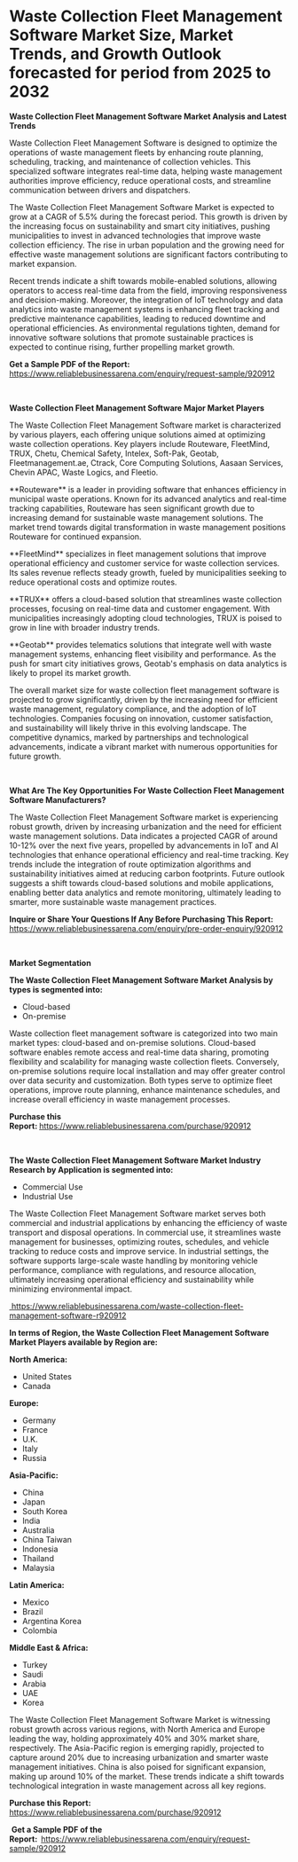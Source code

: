 <p><h1>Waste Collection Fleet Management Software Market Size, Market Trends, and Growth Outlook forecasted for period from 2025 to 2032</h1></p><p><strong>Waste Collection Fleet Management Software Market Analysis and Latest Trends</strong></p>
<p><p>Waste Collection Fleet Management Software is designed to optimize the operations of waste management fleets by enhancing route planning, scheduling, tracking, and maintenance of collection vehicles. This specialized software integrates real-time data, helping waste management authorities improve efficiency, reduce operational costs, and streamline communication between drivers and dispatchers.</p><p>The Waste Collection Fleet Management Software Market is expected to grow at a CAGR of 5.5% during the forecast period. This growth is driven by the increasing focus on sustainability and smart city initiatives, pushing municipalities to invest in advanced technologies that improve waste collection efficiency. The rise in urban population and the growing need for effective waste management solutions are significant factors contributing to market expansion.</p><p>Recent trends indicate a shift towards mobile-enabled solutions, allowing operators to access real-time data from the field, improving responsiveness and decision-making. Moreover, the integration of IoT technology and data analytics into waste management systems is enhancing fleet tracking and predictive maintenance capabilities, leading to reduced downtime and operational efficiencies. As environmental regulations tighten, demand for innovative software solutions that promote sustainable practices is expected to continue rising, further propelling market growth.</p></p>
<p><strong>Get a Sample PDF of the Report:&nbsp;</strong> <a href="https://www.reliablebusinessarena.com/enquiry/request-sample/920912?utm_campaign=3257&utm_medium=2&utm_source=Github&utm_content=ia&utm_term=18042025&utm_id=waste-collection-fleet-management-software">https://www.reliablebusinessarena.com/enquiry/request-sample/920912</a></p>
<p>&nbsp;</p>
<p><strong>Waste Collection Fleet Management Software Major Market Players</strong></p>
<p><p>The Waste Collection Fleet Management Software market is characterized by various players, each offering unique solutions aimed at optimizing waste collection operations. Key players include Routeware, FleetMind, TRUX, Chetu, Chemical Safety, Intelex, Soft-Pak, Geotab, Fleetmanagement.ae, Ctrack, Core Computing Solutions, Aasaan Services, Chevin APAC, Waste Logics, and Fleetio.</p><p>**Routeware** is a leader in providing software that enhances efficiency in municipal waste operations. Known for its advanced analytics and real-time tracking capabilities, Routeware has seen significant growth due to increasing demand for sustainable waste management solutions. The market trend towards digital transformation in waste management positions Routeware for continued expansion.</p><p>**FleetMind** specializes in fleet management solutions that improve operational efficiency and customer service for waste collection services. Its sales revenue reflects steady growth, fueled by municipalities seeking to reduce operational costs and optimize routes.</p><p>**TRUX** offers a cloud-based solution that streamlines waste collection processes, focusing on real-time data and customer engagement. With municipalities increasingly adopting cloud technologies, TRUX is poised to grow in line with broader industry trends.</p><p>**Geotab** provides telematics solutions that integrate well with waste management systems, enhancing fleet visibility and performance. As the push for smart city initiatives grows, Geotab's emphasis on data analytics is likely to propel its market growth.</p><p>The overall market size for waste collection fleet management software is projected to grow significantly, driven by the increasing need for efficient waste management, regulatory compliance, and the adoption of IoT technologies. Companies focusing on innovation, customer satisfaction, and sustainability will likely thrive in this evolving landscape. The competitive dynamics, marked by partnerships and technological advancements, indicate a vibrant market with numerous opportunities for future growth.</p></p>
<p>&nbsp;</p>
<p><strong>What Are The Key Opportunities For Waste Collection Fleet Management Software Manufacturers?</strong></p>
<p><p>The Waste Collection Fleet Management Software market is experiencing robust growth, driven by increasing urbanization and the need for efficient waste management solutions. Data indicates a projected CAGR of around 10-12% over the next five years, propelled by advancements in IoT and AI technologies that enhance operational efficiency and real-time tracking. Key trends include the integration of route optimization algorithms and sustainability initiatives aimed at reducing carbon footprints. Future outlook suggests a shift towards cloud-based solutions and mobile applications, enabling better data analytics and remote monitoring, ultimately leading to smarter, more sustainable waste management practices.</p></p>
<p><strong>Inquire or Share Your Questions If Any Before Purchasing This Report:</strong> <a href="https://www.reliablebusinessarena.com/enquiry/pre-order-enquiry/920912?utm_campaign=3257&utm_medium=2&utm_source=Github&utm_content=ia&utm_term=18042025&utm_id=waste-collection-fleet-management-software">https://www.reliablebusinessarena.com/enquiry/pre-order-enquiry/920912</a></p>
<p>&nbsp;</p>
<p><strong>Market Segmentation</strong></p>
<p><strong>The Waste Collection Fleet Management Software Market Analysis by types is segmented into:</strong></p>
<p><ul><li>Cloud-based</li><li>On-premise</li></ul></p>
<p><p>Waste collection fleet management software is categorized into two main market types: cloud-based and on-premise solutions. Cloud-based software enables remote access and real-time data sharing, promoting flexibility and scalability for managing waste collection fleets. Conversely, on-premise solutions require local installation and may offer greater control over data security and customization. Both types serve to optimize fleet operations, improve route planning, enhance maintenance schedules, and increase overall efficiency in waste management processes.</p></p>
<p><strong>Purchase this Report:&nbsp;</strong><a href="https://www.reliablebusinessarena.com/purchase/920912?utm_campaign=3257&utm_medium=2&utm_source=Github&utm_content=ia&utm_term=18042025&utm_id=waste-collection-fleet-management-software">https://www.reliablebusinessarena.com/purchase/920912</a></p>
<p>&nbsp;</p>
<p><strong>The Waste Collection Fleet Management Software Market Industry Research by Application is segmented into:</strong></p>
<p><ul><li>Commercial Use</li><li>Industrial Use</li></ul></p>
<p><p>The Waste Collection Fleet Management Software market serves both commercial and industrial applications by enhancing the efficiency of waste transport and disposal operations. In commercial use, it streamlines waste management for businesses, optimizing routes, schedules, and vehicle tracking to reduce costs and improve service. In industrial settings, the software supports large-scale waste handling by monitoring vehicle performance, compliance with regulations, and resource allocation, ultimately increasing operational efficiency and sustainability while minimizing environmental impact.</p></p>
<p><a href="https://www.reliablebusinessarena.com/waste-collection-fleet-management-software-r920912?utm_campaign=3257&utm_medium=2&utm_source=Github&utm_content=ia&utm_term=18042025&utm_id=waste-collection-fleet-management-software">&nbsp;https://www.reliablebusinessarena.com/waste-collection-fleet-management-software-r920912</a></p>
<p><strong>In terms of Region, the Waste Collection Fleet Management Software Market Players available by Region are:</strong></p>
<p>
    <p> <strong> North America: </strong>
        <ul>
            <li>United States</li>
            <li>Canada</li>
        </ul>
        </p> 
    <p> <strong> Europe: </strong>
        <ul>
            <li>Germany</li>
            <li>France</li>
            <li>U.K.</li>
            <li>Italy</li>
            <li>Russia</li>
        </ul>
        </p> 
    <p> <strong> Asia-Pacific: </strong>
        <ul>
            <li>China</li>
            <li>Japan</li>
            <li>South Korea</li>
            <li>India</li>
            <li>Australia</li>
            <li>China Taiwan</li>
            <li>Indonesia</li>
            <li>Thailand</li>
            <li>Malaysia</li>
        </ul>
        </p> 
    <p> <strong> Latin America: </strong>
        <ul>
            <li>Mexico</li>
            <li>Brazil</li>
            <li>Argentina Korea</li>
            <li>Colombia</li>
        </ul>
        </p> 
    <p> <strong> Middle East & Africa: </strong>
        <ul>
            <li>Turkey</li>
            <li>Saudi</li>
            <li>Arabia</li>
            <li>UAE</li>
            <li>Korea</li>
        </ul>
    </p>
    </p>
<p><p>The Waste Collection Fleet Management Software Market is witnessing robust growth across various regions, with North America and Europe leading the way, holding approximately 40% and 30% market share, respectively. The Asia-Pacific region is emerging rapidly, projected to capture around 20% due to increasing urbanization and smarter waste management initiatives. China is also poised for significant expansion, making up around 10% of the market. These trends indicate a shift towards technological integration in waste management across all key regions.</p></p>
<p><strong>Purchase this Report: </strong><a href="https://www.reliablebusinessarena.com/purchase/920912?utm_campaign=3257&utm_medium=2&utm_source=Github&utm_content=ia&utm_term=18042025&utm_id=waste-collection-fleet-management-software">https://www.reliablebusinessarena.com/purchase/920912</a></p>
<p>&nbsp;<strong>Get a Sample PDF of the Report:&nbsp;&nbsp;</strong><a href="https://www.reliablebusinessarena.com/enquiry/request-sample/920912?utm_campaign=3257&utm_medium=2&utm_source=Github&utm_content=ia&utm_term=18042025&utm_id=waste-collection-fleet-management-software">https://www.reliablebusinessarena.com/enquiry/request-sample/920912</a></p>
<p><strong></strong></p>
<p><p></p><p></p><p></p></p>